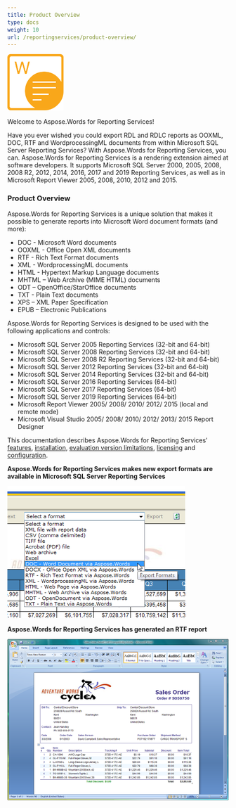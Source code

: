 ```yaml
---
title: Product Overview
type: docs
weight: 10
url: /reportingservices/product-overview/
---
```



![todo:image_alt_text](product-overview_1)

Welcome to Aspose.Words for Reporting Services!

Have you ever wished you could export RDL and RDLC reports as OOXML, DOC, RTF and WordprocessingML documents from within Microsoft SQL Server Reporting Services? With Aspose.Words for Reporting Services, you can. Aspose.Words for Reporting Services is a rendering extension aimed at software developers. It supports Microsoft SQL Server 2000, 2005, 2008, 2008 R2, 2012, 2014, 2016, 2017 and 2019 Reporting Services, as well as in Microsoft Report Viewer 2005, 2008, 2010, 2012 and 2015.
### **Product Overview**
Aspose.Words for Reporting Services is a unique solution that makes it possible to generate reports into Microsoft Word document formats (and more):

- DOC - Microsoft Word documents
- OOXML - Office Open XML documents
- RTF - Rich Text Format documents
- XML - WordprocessingML documents
- HTML - Hypertext Markup Language documents
- MHTML – Web Archive (MIME HTML) documents
- ODT – OpenOffice/StarOffice documents
- TXT - Plain Text documents
- XPS – XML Paper Specification
- EPUB – Electronic Publications

Aspose.Words for Reporting Services is designed to be used with the following applications and controls:

- Microsoft SQL Server 2005 Reporting Services (32-bit and 64-bit)
- Microsoft SQL Server 2008 Reporting Services (32-bit and 64-bit)
- Microsoft SQL Server 2008 R2 Reporting Services (32-bit and 64-bit)
- Microsoft SQL Server 2012 Reporting Services (32-bit and 64-bit)
- Microsoft SQL Server 2014 Reporting Services (32-bit and 64-bit)
- Microsoft SQL Server 2016 Reporting Services (64-bit)
- Microsoft SQL Server 2017 Reporting Services (64-bit)
- Microsoft SQL Server 2019 Reporting Services (64-bit)
- Microsoft Report Viewer 2005/ 2008/ 2010/ 2012/ 2015 (local and remote mode)
- Microsoft Visual Studio 2005/ 2008/ 2010/ 2012/ 2013/ 2015 Report Designer

This documentation describes Aspose.Words for Reporting Services' [features](/words/reportingservices/feature-tour-html/), [installation](/words/reportingservices/install-aspose-words-for-reporting-services-html/), [evaluation version limitations](/words/reportingservices/evaluation-version-limitations-html/), [licensing](/words/reportingservices/license-aspose-words-for-reporting-services-html/) and [configuration](/words/reportingservices/configure-aspose-words-for-reporting-services-html/).

**Aspose.Words for Reporting Services makes new export formats are available in Microsoft SQL Server Reporting Services**

**![todo:image_alt_text](product-overview_2.png)**

**Aspose.Words for Reporting Services has generated an RTF report** 

**![todo:image_alt_text](product-overview_3.png)**
